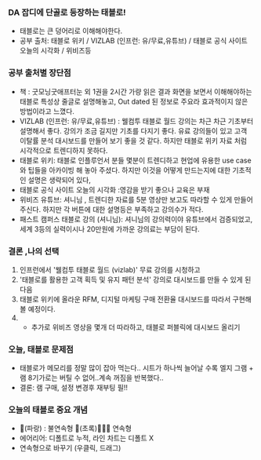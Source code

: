 ### DA 잡디에 단골로 등장하는 태블로!

- 태블로는 큰 덩어리로 이해해야한다.
- 공부 출처: 태블로 위키 / VIZLAB (인프런: 유/무료,유튜브) / 태블로 공식 사이트 오늘의 시각화 / 위비즈등 
### 공부 출처별 장단점 
- 책 : 굿모닝굿애프터눈 외 1권을 2시간 가량 읽은 결과 화면을 보면서 이해해야하는 태블로 특성상 줄글로 설명해놓고, Out dated 된 정보로 주요라 효과적이지 않은 방법이라고 느꼈다. 
-  VIZLAB (인프런: 유/무료,유튜브) : 웰컴투 태블로 월드 강의는 차근 차근 기초부터 설명해서 좋다. 강의가 조금 길지만 기초를 다지기 좋다. 유료 강의들이 있고 고객 이탈률 분석 대시보드를 만들어 보기 좋을 것 같다. 하지만 태블로 위키 자료 처럼 시각적으로 트렌디하지 못하다.  
- 태블로 위키: 태블로 인플루언서 분들 몇분이 트렌디하고 현업에 유용한 use case와 팁들을 아카이빙 해 놓아 주셨다. 하지만 이것을 어떻게 만드는지에 대한 기초적인 설명은 생략되어 있다,
- 태블로 공식 사이트 오늘의 시각화 :영감을 받기 좋으나 교육은 부재 
- 위비즈 유튜브: 셔니님 , 트렌디한 자료를 5분 영상만 보고도 따라할 수 있게 만들어 주신다. 하지만 각 버튼에 대한 설명등은 부족하고 강의수가 적다.
- 패스트 캠퍼스 태블로 강의 (셔니님): 셔니님의 강의력이야 유튜브에서 검증되었고, 세계 3등의 실력이시나 20만원에 가까운 강의료는 부담이 된다.

### 결론 ,나의 선택 
1. 인프런에서 '웰컴투 태블로 월드 (vizlab)' 무료 강의를 시청하고 
2. '태블로를 활용한 고객 획득 및 유지 패턴 분석' 강의로 대시보드를 만들 수 있게 된 다음
3. 태블로 위키에 올라운 RFM, 디지털 마케팅 구매 전환율 대시보드를 따라서 구현해볼 예정이다.
4. + 추가로 위비즈 영상을 몇개 더 따라하고, 태블로 퍼블릭에 대시보드 올리기

### 오늘, 태블로 문제점
- 태블로가 메모리를 정말 많이 잡아 먹는다.. 시트가 하나씩 늘어날 수록 엘지 그램 + 램 8기가로는 버틸 수 없어..계속 꺼짐을 반복했다..
- 결론: 램 구매, 설정 변경후 재부팅 필!!  

### 오늘의 태블로 중요 개념
- 💙(파랑) : 불연속형 💚(초록)🎄🎄🎄 연속형 
- 에어리어: 디폴트로 누적, 라인 차트는 디폴트 X 
- 연속형으로 바꾸기 (우클릭, 드래그) 
